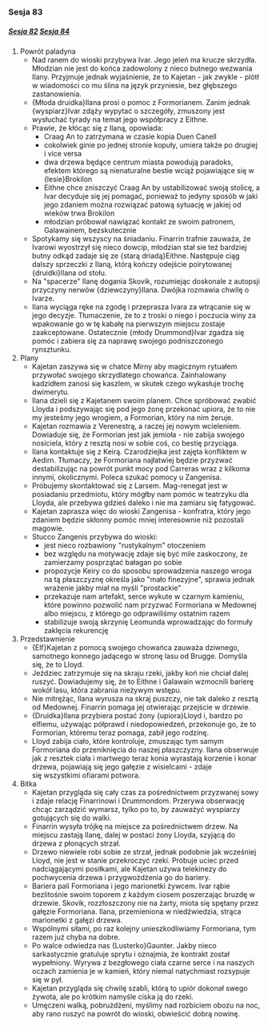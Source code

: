 ### Sesja 83
##### [Sesja 82](#sesja-082) [Sesja 84](#sesja-084)
1. Powrót paladyna
    - Nad ranem do wioski przybywa Ivar. Jego jeleń ma krucze skrzydła. Młodzian nie jest do końca zadowolony z nieco butnego wezwania Ilany. Przyjmuje jednak wyjaśnienie, że to Kajetan - jak zwykle - plótł w wiadomości co mu ślina na język przyniesie, bez głębszego zastanowienia.
    - {Młoda druidka}Ilana prosi o pomoc z Formorianem. Zanim jednak {wyspiarz}Ivar zdąży wypytać o szczegóły, zmuszony jest wysłuchać tyrady na temat jego współpracy z Eithne.
    - Prawie, że kłócąc się z Ilaną, opowiada:
        - Craag An to zatrzymana w czasie kopia Duen Canell
        - cokolwiek ginie po jednej stronie kopuły, umiera także po drugiej i vice versa
        - dwa drzewa będące centrum miasta powodują paradoks, efektem którego są nienaturalne bestie wciąż pojawiające się w {lesie}Brokilon
        - Eithne chce zniszczyć Craag An by ustabilizować swoją stolicę, a Ivar decyduje się jej pomagać, ponieważ to jedyny sposób w jaki jego zdaniem można rozwiązać patową sytuację w jakiej od wieków trwa Brokilon
        - młodzian próbował nawiązać kontakt ze swoim patronem, Galawainem, bezskutecznie
    - Spotykamy się wszyscy na śniadaniu. Finarrin trafnie zauważa, że Ivarowi wyostrzył się nieco dowcip, młodzian stał sie też bardziej butny odkąd zadaje się ze {starą driadą}Eithne. Następuje ciąg dalszy sprzeczki z Ilaną, którą kończy odejście poirytowanej {druidki}Ilana od stołu.
    - Na "spacerze" Ilanę dogania Skovik, rozumiejąc doskonale z autopsji przyczyny nerwów {dziewczyny}Ilana. Dwójka rozmawia chwilę o Ivarze. 
    - Ilana wyciąga ręke na zgodę i przeprasza Ivara za wtrącanie się w jego decyzje. Tłumaczenie, że to z troski o niego i poczucia winy za wpakowanie go w tę kabałę na pierwszym miejscu zostaje zaakceptowane. Ostatecznie {młody Drummond}Ivar zgadza się pomóc i zabiera się za naprawę swojego podniszczonego rynsztunku.
2. Plany
    - Kajetan zaszywa się w chatce Mirny aby magicznym rytuałem przywołać swojego skrzydlatego chowańca. Zainhalowany kadzidłem zanosi się kaszlem, w skutek czego wykasłuje trochę dwimerytu.
    - Ilana dzieli się z Kajetanem swoim planem. Chce spróbować zwabić Lloyda i podszywając się pod jego żonę przekonać upiora, że to nie my jesteśmy jego wrogiem, a Formorian, który na nim żeruje.
    - Kajetan rozmawia z Verenestrą, a raczej jej nowym wcieleniem. Dowiaduje się, że Formorian jest jak jemioła - nie zabija swojego nosiciela, który z resztą nosi w sobie coś, co bestię przyciąga.
    - Ilana kontaktuje się z Keirą. Czarodziejka jest zajęta konfliktem w Aedirn. Tłumaczy, że Formoriana najłatwiej będzie przyzwać destabilizując na powrót punkt mocy pod Carreras wraz z kilkoma innymi, okolicznymi. Poleca szukać pomocy u Zangenisa.
    - Próbujemy skontaktować się z Larsem. Mag-renegat jest w posiadaniu przedmiotu, który mógłby nam pomóc w teatrzyku dla Lloyda, ale przebywa gdzieś daleko i nie ma zamiaru się fatygować.
    - Kajetan zaprasza więc do wioski Zangenisa - konfratra, który jego zdaniem będzie skłonny pomóc mniej interesownie niż pozostali magowie.
    - Stucco Zangenis przybywa do wioski:
        - jest nieco rozbawiony "rustykalnym" otoczeniem
        - bez względu na motywację zdaje się być mile zaskoczony, że zamierzamy posprzątać bałagan po sobie
        - propozycje Keiry co do sposobu sprowadzenia naszego wroga na tą płaszczyznę określa jako "mało finezyjne", sprawia jednak wrażenie jakby miał na myśli "prostackie"
        - przekazuje nam artefakt, serce wykute w czarnym kamieniu, które powinno pozwolić nam przyzwać Formoriana w Medownej albo miejscu, z którego go odprawiliśmy ostatnim razem
        - stabilizuje swoją skrzynię Leomunda wprowadzając do formuły zaklęcia rekurencję
3. Przedstawnienie
    - {Elf}Kajetan z pomocą swojego chowańca zauważa dziwnego, samotnego konnego jadącego w stronę lasu od Brugge. Domyśla się, że to Lloyd.
    - Jeździec zatrzymuje się na skraju rzeki, jakby koń nie chciał dalej ruszyć. Dowiadujemy się, że to Eithne i Galawain wzmocnili barierę wokół lasu, która zabrania nieżywym wstępu.
    - Nie mitrężąc, Ilana wyrusza na skraj puszczy, nie tak daleko z resztą od Medownej. Finarrin pomaga jej otwierając przejście w drzewie.
    - {Druidka}Ilana przybiera postać żony {upiora}Lloyd i, bardzo po elfiemu, używając półprawd i niedopowiedzeń, przekonuje go, że to Formorian, któremu teraz pomaga, zabił jego rodzinę.
    - Lloyd zabija ciało, które kontroluje, zmuszając tym samym Formoriana do przeniknięcia do naszej płaszczyzny. Ilana obserwuje jak z resztek ciała i martwego teraz konia wyrastają korzenie i konar drzewa, pojawiają się jego gałęzie z wisielcami - zdaje się wszystkimi ofiarami potwora.
4. Bitka
    - Kajetan przygląda się cały czas za pośrednictwem przyzwanej sowy i zdaje relację Finarrinowi i Drummondom. Przerywa obserwację chcąc zarządzić wymarsz, tylko po to, by zauważyć wyspiarzy gotujących się do walki.
    - Finarrin wysyła trójkę na miejsce za pośrednictwem drzew. Na miejscu zastają Ilanę, dalej w postaci żony Lloyda, szyjącą do drzewa z płonących strzał.
    - Drzewo niewiele robi sobie ze strzał, jednak podobnie jak wcześniej Lloyd, nie jest w stanie przekroczyć rzeki. Próbuje uciec przed nadciągającymi posiłkami, ale Kajetan używa telekinezy do pochwycenia drzewa i przygwożdżenia go do bariery. 
    - Bariera pali Formoriana i jego marionetki żywcem. Ivar rąbie bezlitośnie swoim toporem z każdym ciosem poszerzając bruzdę w drzewie. Skovik, rozzłoszczony nie na żarty, miota się spętany przez gałęzie Formoriana. Ilana, przemieniona w niedźwiedzia, strąca marionetki z gałęzi drzewa.
    - Wspólnymi siłami, po raz kolejny unieszkodliwiamy Formoriana, tym razem już chyba na dobre.
    - Po walce odwiedza nas {Lusterko}Gaunter. Jakby nieco sarkastycznie gratuluje sprytu i oznajmia, że kontrakt został wypełniony. Wyrywa z bezgłowego ciała czarne serce i na naszych oczach zamienia je w kamień, który niemal natychmiast rozsypuje się w pył.
    - Kajetan przygląda się chwilę szabli, którą to upiór dokonał swego żywota, ale po krótkim namyśle ciska ją do rzeki.
    - Umęczeni walką, pobrużdżeni, myślimy nad rozbiciem obozu na noc, aby rano ruszyć na powrót do wioski, obwieścić dobrą nowinę.

